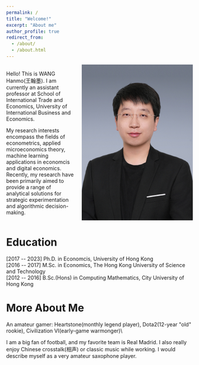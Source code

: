 ```yaml
---
permalink: /
title: "Welcome!"
excerpt: "About me"
author_profile: true
redirect_from: 
  - /about/
  - /about.html
---
```


<div style="display: flex; align-items: center;">
  <div style="flex: 1;">
    <p>Hello! This is WANG Hanmo(王翰墨). I am currently an assistant professor at School of International Trade and Economics, University of International Business and Economics.</p>
    <p>My research interests encompass the fields of econometrics, applied microeconomics theory, machine learning applications in economcis and digital economics. Recently, my research have been primarily aimed to provide a range of analytical solutions for strategic experimentation and algorithmic decision-making.</p>
  </div>
  <div style="flex: 0 0 300px; margin-left: 20px;">
    <img src="/images/image_hanmo.jpg" alt="WANG Hanmo" style="width: 100%;">
  </div>
</div>

# Education
 [2017 -- 2023] Ph.D. in Economcis, University of Hong Kong\
 [2016 -- 2017] M.Sc. in Economics, The Hong Kong University of Science and Technology\
 [2012 -- 2016] B.Sc.(Hons) in Computing Mathematics, City University of Hong Kong



# More About Me
An amateur gamer: Heartstone(monthly legend player), Dota2(12-year "old" rookie), Civilization VI(early-game warmonger)\

I am a big fan of football, and my favorite team is Real Madrid. I also really enjoy Chinese crosstalk(相声) or classic music while working. I would describe myself as a very amateur saxophone player.




